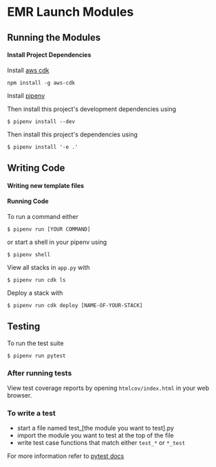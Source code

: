 # EMR Launch Modules

## Running the Modules

#### Install Project Dependencies

Install [aws cdk](https://docs.aws.amazon.com/cdk/latest/guide/getting_started.html)
```
npm install -g aws-cdk
```

Install [pipenv](https://github.com/pypa/pipenv)

Then install this project's development dependencies using

```
$ pipenv install --dev
```

Then install this project's dependencies using

```
$ pipenv install '-e .'
```

## Writing Code

#### Writing new template files


#### Running Code

To run a command either

```
$ pipenv run [YOUR COMMAND]
```
or start a shell in your pipenv using

```
$ pipenv shell
```

View all stacks in `app.py` with
```
$ pipenv run cdk ls
```

Deploy a stack with
```
$ pipenv run cdk deploy [NAME-OF-YOUR-STACK]
```

## Testing

To run the test suite
```
$ pipenv run pytest
```

### After running tests

View test coverage reports by opening `htmlcov/index.html` in your web browser.

### To write a test
* start a file named test_[the module you want to test].py
* import the module you want to test at the top of the file
* write test case functions that match either `test_*` or `*_test`

For more information refer to [pytest docs](https://docs.pytest.org/en/latest/getting-started.html)
